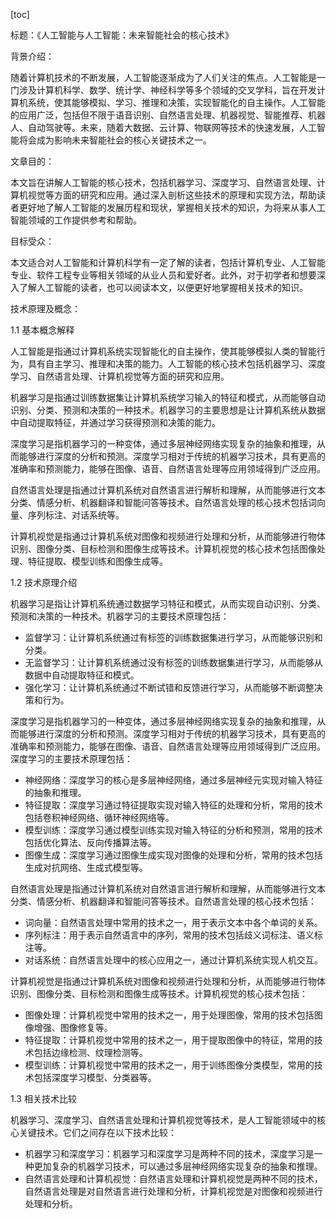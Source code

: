 
[toc]                    
                
                
标题：《人工智能与人工智能：未来智能社会的核心技术》

背景介绍：

随着计算机技术的不断发展，人工智能逐渐成为了人们关注的焦点。人工智能是一门涉及计算机科学、数学、统计学、神经科学等多个领域的交叉学科，旨在开发计算机系统，使其能够模拟、学习、推理和决策，实现智能化的自主操作。人工智能的应用广泛，包括但不限于语音识别、自然语言处理、机器视觉、智能推荐、机器人、自动驾驶等。未来，随着大数据、云计算、物联网等技术的快速发展，人工智能将会成为影响未来智能社会的核心关键技术之一。

文章目的：

本文旨在讲解人工智能的核心技术，包括机器学习、深度学习、自然语言处理、计算机视觉等方面的研究和应用。通过深入剖析这些技术的原理和实现方法，帮助读者更好地了解人工智能的发展历程和现状，掌握相关技术的知识，为将来从事人工智能领域的工作提供参考和帮助。

目标受众：

本文适合对人工智能和计算机科学有一定了解的读者，包括计算机专业、人工智能专业、软件工程专业等相关领域的从业人员和爱好者。此外，对于初学者和想要深入了解人工智能的读者，也可以阅读本文，以便更好地掌握相关技术的知识。

技术原理及概念：

1.1 基本概念解释

人工智能是指通过计算机系统实现智能化的自主操作，使其能够模拟人类的智能行为，具有自主学习、推理和决策的能力。人工智能的核心技术包括机器学习、深度学习、自然语言处理、计算机视觉等方面的研究和应用。

机器学习是指通过训练数据集让计算机系统学习输入的特征和模式，从而能够自动识别、分类、预测和决策的一种技术。机器学习的主要思想是让计算机系统从数据中自动提取特征，并通过学习获得预测和决策的能力。

深度学习是指机器学习的一种变体，通过多层神经网络实现复杂的抽象和推理，从而能够进行深度的分析和预测。深度学习相对于传统的机器学习技术，具有更高的准确率和预测能力，能够在图像、语音、自然语言处理等应用领域得到广泛应用。

自然语言处理是指通过计算机系统对自然语言进行解析和理解，从而能够进行文本分类、情感分析、机器翻译和智能问答等技术。自然语言处理的核心技术包括词向量、序列标注、对话系统等。

计算机视觉是指通过计算机系统对图像和视频进行处理和分析，从而能够进行物体识别、图像分类、目标检测和图像生成等技术。计算机视觉的核心技术包括图像处理、特征提取、模型训练和图像生成等。

1.2 技术原理介绍

机器学习是指让计算机系统通过数据学习特征和模式，从而实现自动识别、分类、预测和决策的一种技术。机器学习的主要技术原理包括：

- 监督学习：让计算机系统通过有标签的训练数据集进行学习，从而能够识别和分类。
- 无监督学习：让计算机系统通过没有标签的训练数据集进行学习，从而能够从数据中自动提取特征和模式。
- 强化学习：让计算机系统通过不断试错和反馈进行学习，从而能够不断调整决策和行为。

深度学习是指机器学习的一种变体，通过多层神经网络实现复杂的抽象和推理，从而能够进行深度的分析和预测。深度学习相对于传统的机器学习技术，具有更高的准确率和预测能力，能够在图像、语音、自然语言处理等应用领域得到广泛应用。深度学习的主要技术原理包括：

- 神经网络：深度学习的核心是多层神经网络，通过多层神经元实现对输入特征的抽象和推理。
- 特征提取：深度学习通过特征提取实现对输入特征的处理和分析，常用的技术包括卷积神经网络、循环神经网络等。
- 模型训练：深度学习通过模型训练实现对输入特征的分析和预测，常用的技术包括优化算法、反向传播算法等。
- 图像生成：深度学习通过图像生成实现对图像的处理和分析，常用的技术包括生成对抗网络、生成式模型等。

自然语言处理是指通过计算机系统对自然语言进行解析和理解，从而能够进行文本分类、情感分析、机器翻译和智能问答等技术。自然语言处理的核心技术包括：

- 词向量：自然语言处理中常用的技术之一，用于表示文本中各个单词的关系。
- 序列标注：用于表示自然语言中的序列，常用的技术包括歧义词标注、语义标注等。
- 对话系统：自然语言处理中的核心应用之一，通过计算机系统实现人机交互。

计算机视觉是指通过计算机系统对图像和视频进行处理和分析，从而能够进行物体识别、图像分类、目标检测和图像生成等技术。计算机视觉的核心技术包括：

- 图像处理：计算机视觉中常用的技术之一，用于处理图像，常用的技术包括图像增强、图像修复等。
- 特征提取：计算机视觉中常用的技术之一，用于提取图像中的特征，常用的技术包括边缘检测、纹理检测等。
- 模型训练：计算机视觉中常用的技术之一，用于训练图像分类模型，常用的技术包括深度学习模型、分类器等。

1.3 相关技术比较

机器学习、深度学习、自然语言处理和计算机视觉等技术，是人工智能领域中的核心关键技术。它们之间存在以下技术比较：

- 机器学习和深度学习：机器学习和深度学习是两种不同的技术，深度学习是一种更加复杂的机器学习技术，可以通过多层神经网络实现复杂的抽象和推理。
- 自然语言处理和计算机视觉：自然语言处理和计算机视觉是两种不同的技术，自然语言处理是对自然语言进行处理和分析，计算机视觉是对图像和视频进行处理和分析。

